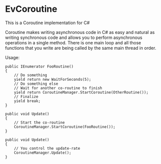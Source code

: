 # EvCoroutine
This is a Coroutine implementation for C#

Coroutine makes writing asynchronous code in C# as easy and natural as writing synchronous code
and allows you to perform asynchronous operations in a single method.
There is one main loop and all those functions that you write are being called by the same main thread in order.

Usage:

    public IEnumerator FooRoutine() 
    {
        // Do something
        yield return new WaitForSeconds(5);
        // Do something else
        // Wait for another co-routine to finish
        yield return CoroutineManager.StartCoroutine(OtherRoutine());
        // Finalize
        yield break;
    }

    public void Update() 
    {
        // Start the co-routine
        CoroutineManager.StartCoroutine(FooRoutine());
    }

    public void Update() 
    {
        // You control the update-rate
        CoroutineManager.Update();
    }
